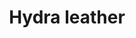 ---
layout: item
title: Hydra leather
item-id: 22983
datatable: true
id: 22983
name: "Hydra leather"
members: true
lowalch: 40000
highalch: 60000
examine: "Hide from a ferocious Hydra. It looks pretty tough."
monsters:
  - id: 8615
    name: "Alchemical Hydra"
    members: true
    combat_level: 426
    wiki_url: "https://oldschool.runescape.wiki/w/Alchemical_Hydra#Five_heads"
    drops:
      - quantity: "1"
        rarity: 0.0019455252918287938
        drop_requirements: null
---